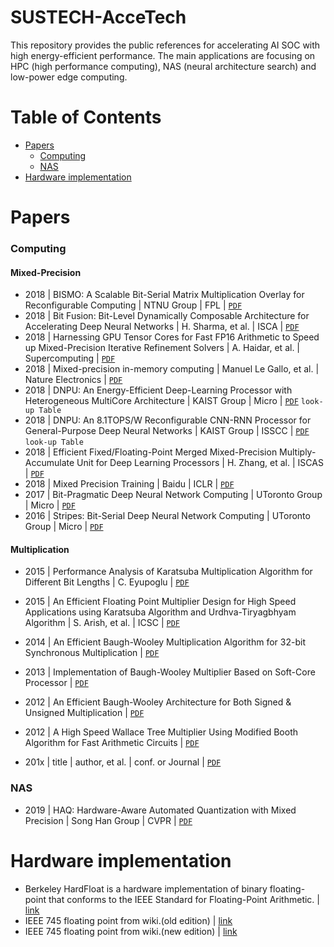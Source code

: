 # SUSTECH-AcceTech
This repository provides the public references for accelerating AI SOC with high energy-efficient performance.
The main applications are focusing on HPC (high performance computing), NAS (neural architecture search) and low-power edge computing.


# Table of Contents
+ [Papers](#papers)
  - [Computing](#computing)
  - [NAS](#nas)
+ [Hardware implementation](#hardware-implementation)


# Papers
### Computing 
#### Mixed-Precision
+ 2018 | BISMO: A Scalable Bit-Serial Matrix Multiplication Overlay for Reconfigurable Computing | NTNU Group | FPL | [`PDF`](https://arxiv.org/pdf/1806.08862.pdf)
+ 2018 | Bit Fusion: Bit-Level Dynamically Composable Architecture for Accelerating Deep Neural Networks | H. Sharma, et al. | ISCA | [`PDF`](https://arxiv.org/pdf/1712.01507.pdf)
+ 2018 | Harnessing GPU Tensor Cores for Fast FP16 Arithmetic to Speed up Mixed-Precision Iterative Refinement Solvers | A. Haidar, et al. | Supercomputing | [`PDF`](http://www.netlib.org/utk/people/JackDongarra/PAPERS/haidar_fp16_sc18.pdf)
+ 2018 | Mixed-precision in-memory computing | Manuel Le Gallo, et al. | Nature Electronics | [`PDF`](https://arxiv.org/pdf/1701.04279.pdf)
+ 2018 | DNPU: An Energy-Efficient Deep-Learning Processor with Heterogeneous MultiCore Architecture | KAIST Group | Micro | [`PDF`](https://ieeexplore.ieee.org/stamp/stamp.jsp?tp=&arnumber=8474942) `look-up Table`
+ 2018 | DNPU: An 8.1TOPS/W Reconfigurable CNN-RNN Processor for General-Purpose Deep Neural Networks | KAIST Group | ISSCC | [`PDF`](https://ieeexplore.ieee.org/stamp/stamp.jsp?tp=&arnumber=7870350) `look-up Table`
+ 2018 | Efficient Fixed/Floating-Point Merged Mixed-Precision Multiply-Accumulate Unit for Deep Learning Processors | H. Zhang, et al. | ISCAS | [`PDF`](https://ieeexplore.ieee.org/stamp/stamp.jsp?tp=&arnumber=8351354)
+ 2018 | Mixed Precision Training | Baidu | ICLR | [`PDF`](https://arxiv.org/pdf/1710.03740.pdf)
+ 2017 | Bit-Pragmatic Deep Neural Network Computing | UToronto Group | Micro | [`PDF`](https://arxiv.org/pdf/1610.06920.pdf) 
+ 2016 | Stripes: Bit-Serial Deep Neural Network Computing | UToronto Group | Micro | [`PDF`](http://www.ece.ubc.ca/~taylerh/doc/stripes_micro16.pdf) 
#### Multiplication
+ 2015 | Performance Analysis of Karatsuba Multiplication Algorithm for Different Bit Lengths | C. Eyupoglu | [`PDF`](https://reader.elsevier.com/reader/sd/pii/S1877042815038999?token=EB87D381723B92FB151FC26BE96E0B744C951A87F571460B2C7668FD0D2F59872C6C38AC5E7E494E9DC8E236AA565DC7)
+ 2015 | An Efficient Floating Point Multiplier Design for High Speed Applications using Karatsuba Algorithm and Urdhva-Tiryagbhyam Algorithm | S. Arish, et al. | ICSC | [`PDF`](https://arxiv.org/ftp/arxiv/papers/1910/1910.00976.pdf)
+ 2014 | An Efficient Baugh-Wooley Multiplication Algorithm for 32-bit Synchronous Multiplication | [`PDF`](https://pdfs.semanticscholar.org/b90b/552371ec9e0bb807e660899d84e78e548c48.pdf)
+ 2013 | Implementation of Baugh-Wooley Multiplier Based on Soft-Core Processor | [`PDF`](https://pdfs.semanticscholar.org/08f4/be48e73961111d58525b6d57574b5fbb1cb0.pdf)
+ 2012 | An Efficient Baugh-Wooley Architecture for Both Signed & Unsigned Multiplication | [`PDF`](http://www.ijcset.com/docs/IJCSET12-03-04-057.pdf)
+ 2012 | A High Speed Wallace Tree Multiplier Using Modified Booth Algorithm for Fast Arithmetic Circuits | [`PDF`](https://pdfs.semanticscholar.org/af1d/7fe13296a9309deacbc72d137804bd4de947.pdf)

+ 201x | title | author, et al. | conf. or Journal | [`PDF`](link)

### NAS
+ 2019 | HAQ: Hardware-Aware Automated Quantization with Mixed Precision | Song Han Group | CVPR | [`PDF`](https://arxiv.org/pdf/1811.08886.pdf)


# Hardware implementation
+ Berkeley HardFloat is a hardware implementation of binary floating-point that conforms to the IEEE Standard for Floating-Point Arithmetic. | [link](http://www.jhauser.us/arithmetic/HardFloat-1/doc/HardFloat-Verilog.html)
+ IEEE 745 floating point from wiki.(old edition) | [link](https://en.wikipedia.org/wiki/IEEE_754-1985.html)
+ IEEE 745 floating point from wiki.(new edition) | [link](https://en.wikipedia.org/wiki/IEEE_754)


